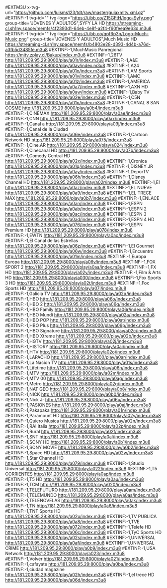 #EXTM3U x-tvg-url="https://github.com/luisms123/tdt/raw/master/guiaxmltv.xml.gz"
#EXTINF:-1 tvg-id="" tvg-logo="https://i.ibb.co/Z15GFtH/logo-Syfy.png" group-title="JOVENES Y ADULTOS",SYFY LA HD
https://streaming-cl.sh1ny.space/memfs/4f2393d1-64eb-4e8f-a2f4-f60feea9e63d.m3u8
#EXTINF:-1 tvg-id="" tvg-logo="https://i.ibb.co/qpf6p3n/Logo-Much-Music.png" group-title="JOVENES Y ADULTOS",Much Music HD
https://streaming-cl.sh1ny.space/memfs/b4803e28-d393-4d4b-a76d-a3fb5d3485fe.m3u8
#EXTINF:-1,MuchMusic Panregional
https://mitv.zplay.cl/Bakup/index.m3u8
#EXTINF:-1,26TV
http://181.209.95.29:8000/play/a01r/index.m3u8
#EXTINF:-1,A&E
http://181.209.95.29:8000/play/a0av/index.m3u8
#EXTINF:-1,A24
http://181.209.95.29:8000/play/a01o/index.m3u8
#EXTINF:-1,AM Sports
http://181.209.95.29:8000/play/a01v/index.m3u8
#EXTINF:-1,AMC
http://181.209.95.29:8000/play/a01z/index.m3u8
#EXTINF:-1,AMERICA
http://181.209.95.29:8000/play/a0a7/index.m3u8
#EXTINF:-1,AXN HD
http://181.209.95.29:8000/play/a0aw/index.m3u8
#EXTINF:-1,Baby TV
http://181.209.95.29:8000/play/a02e/index.m3u8
#EXTINF:-1,C5N
http://181.209.95.29:8000/play/a01p/index.m3u8
#EXTINF:-1,CANAL 8 SAN COSME
http://181.209.95.29:8000/play/a0b4/index.m3u8
#EXTINF:-1,CINEMAX
http://181.209.95.29:8000/play/a0ae/index.m3u8
#EXTINF:-1,CNN
http://181.209.95.29:8000/play/a0ax/index.m3u8
#EXTINF:-1,Canal a
http://181.209.95.29:8000/play/a09j/index.m3u8
#EXTINF:-1,Canal de la Ciudad
http://181.209.95.29:8000/play/a06e/index.m3u8
#EXTINF:-1,Cartoon Network HD
http://181.209.95.29:8000/play/a075/index.m3u8
#EXTINF:-1,Cine.AR
http://181.209.95.29:8000/play/a024/index.m3u8
#EXTINF:-1,Cinecanal HD
http://181.209.95.29:8000/play/a07b/index.m3u8
#EXTINF:-1,Comedy Central HD
http://181.209.95.29:8000/play/a02x/index.m3u8
#EXTINF:-1,Cronica
http://181.209.95.29:8000/play/a01q/index.m3u8
#EXTINF:-1,DISNEY JR
http://181.209.95.29:8000/play/a0ay/index.m3u8
#EXTINF:-1,DeporTV
http://181.209.95.29:8000/play/a06h/index.m3u8
#EXTINF:-1,Disney Channel HD
http://181.209.95.29:8000/play/a02r/index.m3u8
#EXTINF:-1,E!
http://181.209.95.29:8000/play/a0az/index.m3u8
#EXTINF:-1,EL NUEVE
http://181.209.95.29:8000/play/a0a9/index.m3u8
#EXTINF:-1,EL TRECE MAX
http://181.209.95.29:8000/play/a0b7/index.m3u8
#EXTINF:-1,ENLACE
http://181.209.95.29:8000/play/a0an/index.m3u8
#EXTINF:-1,ESPN
http://181.209.95.29:8000/play/a0ab/index.m3u8
#EXTINF:-1,ESPN 2
http://181.209.95.29:8000/play/a0ac/index.m3u8
#EXTINF:-1,ESPN 3
http://181.209.95.29:8000/play/a0ad/index.m3u8
#EXTINF:-1,ESPN 4 HD
http://181.209.95.29:8000/play/a076/index.m3u8
#EXTINF:-1,ESPN Premium HD
http://181.209.95.29:8000/play/a078/index.m3u8
#EXTINF:-1,EWTN
http://181.209.95.29:8000/play/a0ao/index.m3u8
#EXTINF:-1,El Canal  de las Estrellas
http://181.209.95.29:8000/play/a06z/index.m3u8
#EXTINF:-1,El Gourmet
http://181.209.95.29:8000/play/a06w/index.m3u8
#EXTINF:-1,Encuentro
http://181.209.95.29:8000/play/a01m/index.m3u8
#EXTINF:-1,Europa Europa
http://181.209.95.29:8000/play/a06v/index.m3u8
#EXTINF:-1,FOX SPORT 2
http://181.209.95.29:8000/play/a0aa/index.m3u8
#EXTINF:-1,FX HD
http://181.209.95.29:8000/play/a02v/index.m3u8
#EXTINF:-1,Film & Arts HD
http://181.209.95.29:8000/play/a030/index.m3u8
#EXTINF:-1,Fox Sports 3 HD
http://181.209.95.29:8000/play/a02t/index.m3u8
#EXTINF:-1,Fox Sports HD
http://181.209.95.29:8000/play/a07j/index.m3u8
#EXTINF:-1,Galicia TV
http://181.209.95.29:8000/play/a02q/index.m3u8
#EXTINF:-1,HBO
http://181.209.95.29:8000/play/a06o/index.m3u8
#EXTINF:-1,HBO 2
http://181.209.95.29:8000/play/a06q/index.m3u8
#EXTINF:-1,HBO Family
http://181.209.95.29:8000/play/a06r/index.m3u8
#EXTINF:-1,HBO Mundi
http://181.209.95.29:8000/play/a02a/index.m3u8
#EXTINF:-1,HBO POP
http://181.209.95.29:8000/play/a0at/index.m3u8
#EXTINF:-1,HBO Plus
http://181.209.95.29:8000/play/a06p/index.m3u8
#EXTINF:-1,HBO Signature
http://181.209.95.29:8000/play/a02c/index.m3u8
#EXTINF:-1,HBO Xtreme
http://181.209.95.29:8000/play/a02b/index.m3u8
#EXTINF:-1,HGTV
http://181.209.95.29:8000/play/a02j/index.m3u8
#EXTINF:-1,HISTORY
http://181.209.95.29:8000/play/a0ai/index.m3u8
#EXTINF:-1,HTV
http://181.209.95.29:8000/play/a02o/index.m3u8
#EXTINF:-1,LAPACHO
http://181.209.95.29:8000/play/a0ar/index.m3u8
#EXTINF:-1,La Nacion TV
http://181.209.95.29:8000/play/a01s/index.m3u8
#EXTINF:-1,Lifetime
http://181.209.95.29:8000/play/a06n/index.m3u8
#EXTINF:-1,MTV
http://181.209.95.29:8000/play/a02m/index.m3u8
#EXTINF:-1,MTV 00
http://181.209.95.29:8000/play/a0ag/index.m3u8
#EXTINF:-1,Metro
http://181.209.95.29:8000/play/a02g/index.m3u8
#EXTINF:-1,NAT GEO
http://181.209.95.29:8000/play/a0b8/index.m3u8
#EXTINF:-1,NICK
http://181.209.95.29:8000/play/a0b0/index.m3u8
#EXTINF:-1,Nick Jr
http://181.209.95.29:8000/play/a06u/index.m3u8
#EXTINF:-1,PASIONES
http://181.209.95.29:8000/play/a0aj/index.m3u8
#EXTINF:-1,Pakapaka
http://181.209.95.29:8000/play/a01n/index.m3u8
#EXTINF:-1,Paramount HD
http://181.209.95.29:8000/play/a02y/index.m3u8
#EXTINF:-1,Quiero Musica
http://181.209.95.29:8000/play/a02n/index.m3u8
#EXTINF:-1,RAI Italia
http://181.209.95.29:8000/play/a02p/index.m3u8
#EXTINF:-1,Rural
http://181.209.95.29:8000/play/a02f/index.m3u8
#EXTINF:-1,SNT
http://181.209.95.29:8000/play/a0al/index.m3u8
#EXTINF:-1,SONY HD
http://181.209.95.29:8000/play/a0b1/index.m3u8
#EXTINF:-1,SONY MOVIE
http://181.209.95.29:8000/play/a0b2/index.m3u8
#EXTINF:-1,Space HD
http://181.209.95.29:8000/play/a02w/index.m3u8
#EXTINF:-1,Star Channel HD
http://181.209.95.29:8000/play/a079/index.m3u8
#EXTINF:-1,Studio Universal
http://181.209.95.29:8000/play/a022/index.m3u8
#EXTINF:-1,T5 CORRIENTES
http://181.209.95.29:8000/play/a0ap/index.m3u8
#EXTINF:-1,T5 HD
http://181.209.95.29:8000/play/a0au/index.m3u8
#EXTINF:-1,TCM
http://181.209.95.29:8000/play/a020/index.m3u8
#EXTINF:-1,TELEFUTURO
http://181.209.95.29:8000/play/a0am/index.m3u8
#EXTINF:-1,TELEMUNDO
http://181.209.95.29:8000/play/a0as/index.m3u8
#EXTINF:-1,TELENOVELAS
http://181.209.95.29:8000/play/a0ak/index.m3u8
#EXTINF:-1,TN
http://181.209.95.29:8000/play/a0a6/index.m3u8
#EXTINF:-1,TNT Sports HD
http://181.209.95.29:8000/play/a02u/index.m3u8
#EXTINF:-1,TV PUBLICA
http://181.209.95.29:8000/play/a0a8/index.m3u8
#EXTINF:-1,TVE
http://181.209.95.29:8000/play/a072/index.m3u8
#EXTINF:-1,Telefe HD
http://181.209.95.29:8000/play/a06c/index.m3u8
#EXTINF:-1,TyC Sports HD
http://181.209.95.29:8000/play/a02s/index.m3u8
#EXTINF:-1,UNIVERSAL
http://181.209.95.29:8000/play/a0af/index.m3u8
#EXTINF:-1,UNIVERSAL CRIME
http://181.209.95.29:8000/play/a0b9/index.m3u8
#EXTINF:-1,USA Network
http://181.209.95.29:8000/play/a023/index.m3u8
#EXTINF:-1,Volver
http://181.209.95.29:8000/play/a021/index.m3u8
#EXTINF:-1,cafayate
http://181.209.95.29:8000/play/a0ba/index.m3u8
#EXTINF:-1,ciudad magazine
http://181.209.95.29:8000/play/a02h/index.m3u8
#EXTINF:-1,el trece HD
http://181.209.95.29:8000/play/a06d/index.m3u8
